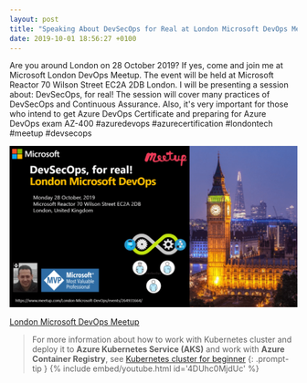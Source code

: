 ```yaml
---
layout: post
title: "Speaking About DevSecOps for Real at London Microsoft DevOps Meetup"
date: 2019-10-01 18:56:27 +0100
---
```


Are you around London on 28 October 2019? If yes, come and join me at Microsoft London DevOps Meetup. The event will be held at Microsoft Reactor 70 Wilson Street EC2A 2DB London. I will be presenting a session about: DevSecOps, for real! The session will cover many practices of DevSecOps and Continuous Assurance. Also, it's very important for those who intend to get Azure DevOps Certificate and preparing for Azure DevOps exam AZ-400 #azuredevops #azurecertification #londontech #meetup #devsecops

![London Microsoft DevOps-4](/assets/images/2019/10/London-Microsoft-DevOps-4-1024x575.png)

[London Microsoft DevOps Meetup](https://www.meetup.com/London-Microsoft-DevOps/events/264931664/)

>For more information about how to work with Kubernetes cluster and deploy it to **Azure Kubernetes Service (AKS)** and work with **Azure Container Registry**, see [Kubernetes cluster for beginner](https://mohamedradwan-devops.github.io/posts/getting-started-with-kubernetes-cluster-ci-cd-for-azure-kubernetes-service/)
{: .prompt-tip }
{% include embed/youtube.html id='4DUhc0MjdUc' %}
